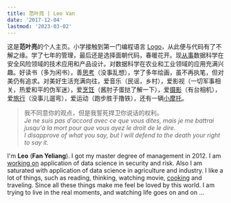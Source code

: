 ```yaml
---
title: 范叶亮 | Leo Van
date: '2017-12-04'
lastmod: '2023-03-02'
---
```


这是**范叶亮**的个人主页。小学接触到第一门编程语言 [Logo](https://zh.wikipedia.org/wiki/Logo_(程序语言))，从此便与代码有了不解之缘。学了七年的管理，最后还是选择面朝代码，春暖花开。现[从事](/cn/resume/)数据科学在安全风险领域的技术应用和产品设计。对数据科学在农业和工业领域的应用充满兴趣。好读书（多为闲书），善[思考](/categories/思考/)（没事乱想），学了多年绘画，虽不再执笔，但对美仍有追求。对美好生活充满向往，爱音乐（民谣，乡村），爱影视（一切军事相关，热爱和平的伪军迷），爱[烹饪](/cooking/)（酱肘子蛋挞了解一下），爱[摄影](/photography/)（有台相机），爱[旅行](/categories/旅行/)（没事儿遛弯），爱运动（跑步胜于撸铁），还有一辆[小摩托](/motorcycle/)。

> 我不同意你的观点，但是我誓死捍卫你说话的权利。  
> _Je ne suis pas d'accord avec ce que vous dites, mais je me battrai jusqu'à la mort pour que vous ayez le droit de le dire._  
> _I disapprove of what you say, but I will defend to the death your right to say it._

I'm **Leo** (**Fan Yeliang**). I got my master degree of management in 2012. I am [working on](/en/resume/) application of data science in security and risk. Also I am saturated with application of data science in agriculture and industry. I like a lot of things, such as reading, thinking, watching movie, [cooking](/cooking/) and traveling. Since all these things make me feel be loved by this world. I am trying to live in the real moments, and watching life goes on and on ...
